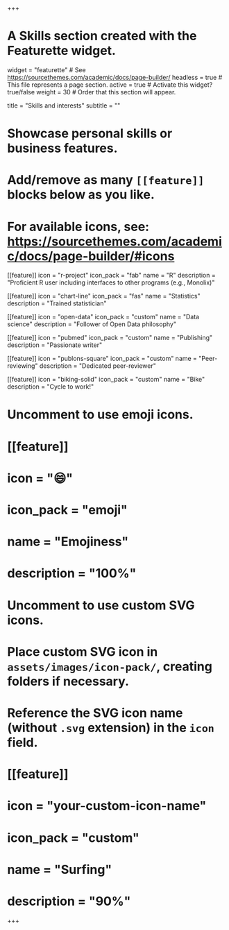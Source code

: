 +++
# A Skills section created with the Featurette widget.
widget = "featurette"  # See https://sourcethemes.com/academic/docs/page-builder/
headless = true  # This file represents a page section.
active = true  # Activate this widget? true/false
weight = 30  # Order that this section will appear.

title = "Skills and interests"
subtitle = ""

# Showcase personal skills or business features.
# 
# Add/remove as many `[[feature]]` blocks below as you like.
# 
# For available icons, see: https://sourcethemes.com/academic/docs/page-builder/#icons

[[feature]]
  icon = "r-project"
  icon_pack = "fab"
  name = "R"
  description = "Proficient R user including interfaces to other programs (e.g., Monolix)"
  
[[feature]]
  icon = "chart-line"
  icon_pack = "fas"
  name = "Statistics"
  description = "Trained statistician"  
  
[[feature]]
  icon = "open-data"
  icon_pack = "custom"
  name = "Data science"
  description = "Follower of Open Data philosophy"
  
[[feature]]
  icon = "pubmed"
  icon_pack = "custom"
  name = "Publishing"
  description = "Passionate writer"  
  
[[feature]]
  icon = "publons-square"
  icon_pack = "custom"
  name = "Peer-reviewing"
  description = "Dedicated peer-reviewer"
    
[[feature]]
  icon = "biking-solid"
  icon_pack = "custom"
  name = "Bike"
  description = "Cycle to work!"

# Uncomment to use emoji icons.
# [[feature]]
#  icon = ":smile:"
#  icon_pack = "emoji"
#  name = "Emojiness"
#  description = "100%"  

# Uncomment to use custom SVG icons.
# Place custom SVG icon in `assets/images/icon-pack/`, creating folders if necessary.
# Reference the SVG icon name (without `.svg` extension) in the `icon` field.
# [[feature]]
#  icon = "your-custom-icon-name"
#  icon_pack = "custom"
#  name = "Surfing"
#  description = "90%"

+++

